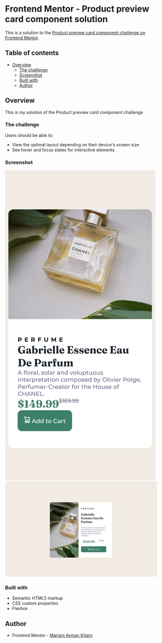 # Frontend Mentor - Product preview card component solution

This is a solution to the [Product preview card component challenge on Frontend Mentor](https://www.frontendmentor.io/challenges/product-preview-card-component-GO7UmttRfa).

## Table of contents

- [Overview](#overview)
  - [The challenge](#the-challenge)
  - [Screenshot](#screenshot)
  - [Built with](#built-with)
  - [Author](#author)

## Overview
This is my solution of the Product preview card component challenge
### The challenge

Users should be able to:

- View the optimal layout depending on their device's screen size
- See hover and focus states for interactive elements

### Screenshot
![](screenshot/Desktop.png)
![](screenshot/mobile.png)

### Built with

- Semantic HTML5 markup
- CSS custom properties
- Flexbox

## Author

- Frontend Mentor - [Mariam Ayman Kilany](https://www.frontendmentor.io/profile/mariamkilany)
